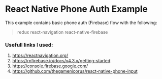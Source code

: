 # React Native Phone Auth Example

This example contains basic phone auth (Firebase) flow with the following:

> redux
> react-navigation
> react-native-firebase



### Usefull links I used:

1. https://reactnavigation.org/
2. https://rnfirebase.io/docs/v4.3.x/getting-started
3. https://console.firebase.google.com/
4. https://github.com/thegamenicorus/react-native-phone-input